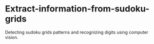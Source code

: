 # Extract-information-from-sudoku-grids
Detecting sudoku grids patterns and recognizing digits using computer vision.
